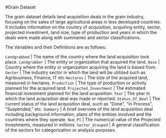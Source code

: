 #Grain Dataset

The grain dataset details land acquisition deals in the grain industry, focusing on the sales of large agricultural areas in less developed countries.
It includes information on the country of acquisition, acquiring entity, sector, projected investment, land size, type of production and years in which the deals were made along with summaries and sector classifications.

The Variables and their Definitions are as follows:

`Landgrabbed` |  The name of the country where the land acquisition took place.
`Landgrabber` |  The entity or organization that acquired the land.
`Base` |  Country where the entity or organization acquiring the land is based from.
`Sector` |  The industry sector in which the land will be utilized such as Agribusiness, Finance, IT etc
`Hectares` |  The size of the acquired land, measured in hectares.
`Production` |  The type of production or activity planned for the acquired land.
`Projected_Investment` |  The estimated financial investment planned for the land acquisition.
`Year` |  The year in which the land acquisition deal was made or reported.
`Status_Of_Deal` |  The current status of the land acquisition deal, such as "Done", "In Process", "Suspended," etc.
`Summary` |  A brief overview of the land acquisition deal including background information, plans of the entities involved and the countries where they operate.
`Num_PI` |  The numerical value of the Projected Investments, measured in millions.
`Sector_Grouped` |  A general classification of the sectors for categorization or analysis purposes.
